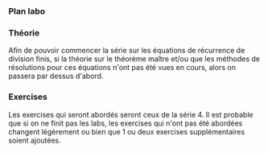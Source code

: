 ### Plan labo

### Théorie

Afin de pouvoir commencer la série sur les équations de récurrence de division finis, si
la théorie sur le théorème maître et/ou que les méthodes de résolutions pour ces équations
n'ont pas été vues en cours, alors on passera par dessus d'abord.

### Exercises

Les exercises qui seront abordés seront ceux de la série 4. Il est probable que si on ne finit pas les labs, les exercises qui n'ont pas été abordées
changent légèrement ou bien que 1 ou deux exercises supplémentaires soient ajoutées.
